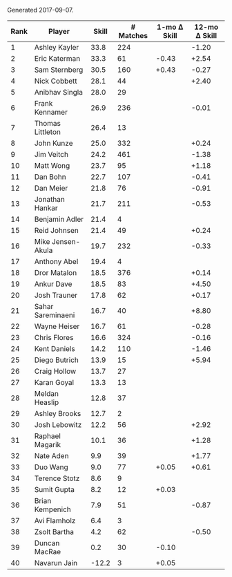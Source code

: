 Generated 2017-09-07.

| Rank | Player            | Skill | # Matches | 1-mo Δ Skill | 12-mo Δ Skill |
|------|-------------------|-------|-----------|--------------|---------------|
|    1 | Ashley Kayler     |  33.8 |       224 |              |         -1.20 |
|    2 | Eric Katerman     |  33.3 |        61 |        -0.43 |         +2.54 |
|    3 | Sam Sternberg     |  30.5 |       160 |        +0.43 |         -0.27 |
|    4 | Nick Cobbett      |  28.1 |        44 |              |         +2.40 |
|    5 | Anibhav Singla    |  28.0 |        29 |              |               |
|    6 | Frank Kennamer    |  26.9 |       236 |              |         -0.01 |
|    7 | Thomas Littleton  |  26.4 |        13 |              |               |
|    8 | John Kunze        |  25.0 |       332 |              |         +0.24 |
|    9 | Jim Veitch        |  24.2 |       461 |              |         -1.38 |
|   10 | Matt Wong         |  23.7 |        95 |              |         +1.18 |
|   11 | Dan Bohn          |  22.7 |       107 |              |         -0.41 |
|   12 | Dan Meier         |  21.8 |        76 |              |         -0.91 |
|   13 | Jonathan Hankar   |  21.7 |       211 |              |         -0.53 |
|   14 | Benjamin Adler    |  21.4 |         4 |              |               |
|   15 | Reid Johnsen      |  21.4 |        49 |              |         +0.24 |
|   16 | Mike Jensen-Akula |  19.7 |       232 |              |         -0.33 |
|   17 | Anthony Abel      |  19.4 |         4 |              |               |
|   18 | Dror Matalon      |  18.5 |       376 |              |         +0.14 |
|   19 | Ankur Dave        |  18.5 |        83 |              |         +4.50 |
|   20 | Josh Trauner      |  17.8 |        62 |              |         +0.17 |
|   21 | Sahar Sareminaeni |  16.7 |        40 |              |         +8.80 |
|   22 | Wayne Heiser      |  16.7 |        61 |              |         -0.28 |
|   23 | Chris Flores      |  16.6 |       324 |              |         -0.16 |
|   24 | Kent Daniels      |  14.2 |       110 |              |         -1.46 |
|   25 | Diego Butrich     |  13.9 |        15 |              |         +5.94 |
|   26 | Craig Hollow      |  13.7 |        27 |              |               |
|   27 | Karan Goyal       |  13.3 |        13 |              |               |
|   28 | Meldan Heaslip    |  12.8 |        37 |              |               |
|   29 | Ashley Brooks     |  12.7 |         2 |              |               |
|   30 | Josh Lebowitz     |  12.2 |        56 |              |         +2.92 |
|   31 | Raphael Magarik   |  10.1 |        36 |              |         +1.28 |
|   32 | Nate Aden         |   9.9 |        39 |              |         +1.77 |
|   33 | Duo Wang          |   9.0 |        77 |        +0.05 |         +0.61 |
|   34 | Terence Stotz     |   8.6 |         9 |              |               |
|   35 | Sumit Gupta       |   8.2 |        12 |        +0.03 |               |
|   36 | Brian Kempenich   |   7.9 |        51 |              |         -0.87 |
|   37 | Avi Flamholz      |   6.4 |         3 |              |               |
|   38 | Zsolt Bartha      |   4.2 |        62 |              |         -0.50 |
|   39 | Duncan MacRae     |   0.2 |        30 |        -0.10 |               |
|   40 | Navarun Jain      | -12.2 |         3 |        +0.05 |               |